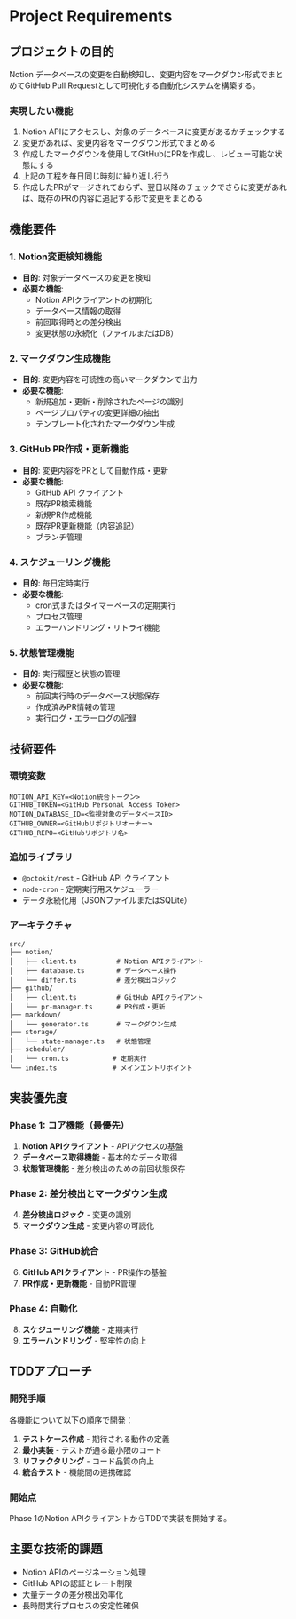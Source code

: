 # Project Requirements

## プロジェクトの目的

Notion データベースの変更を自動検知し、変更内容をマークダウン形式でまとめてGitHub Pull Requestとして可視化する自動化システムを構築する。

### 実現したい機能
1. Notion APIにアクセスし、対象のデータベースに変更があるかチェックする
2. 変更があれば、変更内容をマークダウン形式でまとめる
3. 作成したマークダウンを使用してGitHubにPRを作成し、レビュー可能な状態にする
4. 上記の工程を毎日同じ時刻に繰り返し行う
5. 作成したPRがマージされておらず、翌日以降のチェックでさらに変更があれば、既存のPRの内容に追記する形で変更をまとめる

## 機能要件

### 1. Notion変更検知機能
- **目的**: 対象データベースの変更を検知
- **必要な機能**:
  - Notion APIクライアントの初期化
  - データベース情報の取得
  - 前回取得時との差分検出
  - 変更状態の永続化（ファイルまたはDB）

### 2. マークダウン生成機能
- **目的**: 変更内容を可読性の高いマークダウンで出力
- **必要な機能**:
  - 新規追加・更新・削除されたページの識別
  - ページプロパティの変更詳細の抽出
  - テンプレート化されたマークダウン生成

### 3. GitHub PR作成・更新機能
- **目的**: 変更内容をPRとして自動作成・更新
- **必要な機能**:
  - GitHub API クライアント
  - 既存PR検索機能
  - 新規PR作成機能
  - 既存PR更新機能（内容追記）
  - ブランチ管理

### 4. スケジューリング機能
- **目的**: 毎日定時実行
- **必要な機能**:
  - cron式またはタイマーベースの定期実行
  - プロセス管理
  - エラーハンドリング・リトライ機能

### 5. 状態管理機能
- **目的**: 実行履歴と状態の管理
- **必要な機能**:
  - 前回実行時のデータベース状態保存
  - 作成済みPR情報の管理
  - 実行ログ・エラーログの記録

## 技術要件

### 環境変数
```
NOTION_API_KEY=<Notion統合トークン>
GITHUB_TOKEN=<GitHub Personal Access Token>
NOTION_DATABASE_ID=<監視対象のデータベースID>
GITHUB_OWNER=<GitHubリポジトリオーナー>
GITHUB_REPO=<GitHubリポジトリ名>
```

### 追加ライブラリ
- `@octokit/rest` - GitHub API クライアント
- `node-cron` - 定期実行用スケジューラー
- データ永続化用（JSONファイルまたはSQLite）

### アーキテクチャ
```
src/
├── notion/
│   ├── client.ts          # Notion APIクライアント
│   ├── database.ts        # データベース操作
│   └── differ.ts          # 差分検出ロジック
├── github/
│   ├── client.ts          # GitHub APIクライアント
│   └── pr-manager.ts      # PR作成・更新
├── markdown/
│   └── generator.ts       # マークダウン生成
├── storage/
│   └── state-manager.ts   # 状態管理
├── scheduler/
│   └── cron.ts           # 定期実行
└── index.ts              # メインエントリポイント
```

## 実装優先度

### Phase 1: コア機能（最優先）
1. **Notion APIクライアント** - APIアクセスの基盤
2. **データベース取得機能** - 基本的なデータ取得
3. **状態管理機能** - 差分検出のための前回状態保存

### Phase 2: 差分検出とマークダウン生成
4. **差分検出ロジック** - 変更の識別
5. **マークダウン生成** - 変更内容の可読化

### Phase 3: GitHub統合
6. **GitHub APIクライアント** - PR操作の基盤
7. **PR作成・更新機能** - 自動PR管理

### Phase 4: 自動化
8. **スケジューリング機能** - 定期実行
9. **エラーハンドリング** - 堅牢性の向上

## TDDアプローチ

### 開発手順
各機能について以下の順序で開発：
1. **テストケース作成** - 期待される動作の定義
2. **最小実装** - テストが通る最小限のコード
3. **リファクタリング** - コード品質の向上
4. **統合テスト** - 機能間の連携確認

### 開始点
Phase 1のNotion APIクライアントからTDDで実装を開始する。

## 主要な技術的課題

- Notion APIのページネーション処理
- GitHub APIの認証とレート制限
- 大量データの差分検出効率化
- 長時間実行プロセスの安定性確保